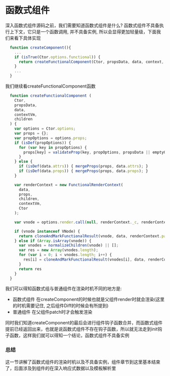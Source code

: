 <wx/>

# 函数式组件
深入函数式组件源码之前，我们需要知道函数式组件是什么? 函数式组件不具备执行上下文，它只是一个函数调用, 并不具备实例, 所以会显得更加轻量级，下面我们来看下具体实现
```js
  function createComponent(){
    ...
    if (isTrue(Ctor.options.functional)) {
      return createFunctionalComponent(Ctor, propsData, data, context, children)
    }
    ...
  }
```

我们继续看createFunctionalComponent函数
```js
  function createFunctionalComponent (
    Ctor,
    propsData,
    data,
    contextVm,
    children
  ) {
    var options = Ctor.options;
    var props = {};
    var propOptions = options.props;
    if (isDef(propOptions)) {
      for (var key in propOptions) {
        props[key] = validateProp(key, propOptions, propsData || emptyObject);
      }
    } else {
      if (isDef(data.attrs)) { mergeProps(props, data.attrs); }
      if (isDef(data.props)) { mergeProps(props, data.props); }
    }

    var renderContext = new FunctionalRenderContext(
      data,
      props,
      children,
      contextVm,
      Ctor
    );

    var vnode = options.render.call(null, renderContext._c, renderContext);

    if (vnode instanceof VNode) {
      return cloneAndMarkFunctionalResult(vnode, data, renderContext.parent, options, renderContext)
    } else if (Array.isArray(vnode)) {
      var vnodes = normalizeChildren(vnode) || [];
      var res = new Array(vnodes.length);
      for (var i = 0; i < vnodes.length; i++) {
        res[i] = cloneAndMarkFunctionalResult(vnodes[i], data, renderContext.parent, options, renderContext);
      }
      return res
    }
  }
```
我们可以得知函数式组与普通组件在<font-bold>渲染时机</font-bold>不同的地方是:
- 函数式组件
  在createComponent的时候也就是父组件render时就会渲染(这里的时机需要记住, 之后组件Diff的时候会有所提到)
- 普通组件
  在父组件patch时才会触发渲染

同时我们知道createComponent的最后会进行组件钩子函数合并，而函数式组件提前已经返回出来，也就是说函数式组件不存在钩子函数，所以就无法走到init钩子函数，这样我们就可以得知一个结论，<font-bold>函数式组件不具备实例</font-bold>

### 总结
这一节讲解了函数式组件的渲染时机以及不具备实例，组件章节到这里基本结束了，后面涉及到组件的在深入响应式数据以及模板解析里

